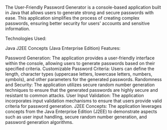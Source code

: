 The User-Friendly Password Generator is a console-based application built in Java that allows users to generate strong and secure passwords with ease. This application simplifies the process of creating complex passwords, ensuring better security for users' accounts and sensitive information.

Technologies Used:

Java
J2EE Concepts (Java Enterprise Edition)
Features:

Password Generation: The application provides a user-friendly interface within the console, allowing users to generate passwords based on their specified criteria.
Customizable Password Criteria: Users can define the length, character types (uppercase letters, lowercase letters, numbers, symbols), and other parameters for the generated passwords.
Randomness and Security: The application utilizes secure random number generation techniques to ensure that the generated passwords are highly secure and resistant to common attacks.
User Input Validation: The application incorporates input validation mechanisms to ensure that users provide valid criteria for password generation.
J2EE Concepts: The application leverages concepts from the Java Enterprise Edition (J2EE) to demonstrate aspects such as user input handling, secure random number generation, and password generation algorithms.
